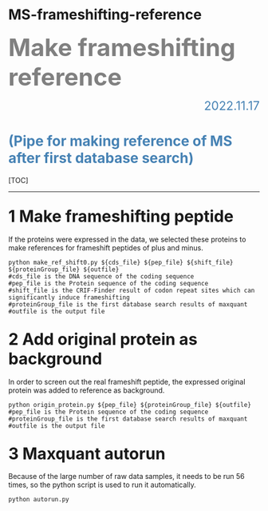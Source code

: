 # MS-frameshifting-reference
**<font color="grey"><font size=10>Make frameshifting reference </font></font>**
<font size=5><font color="steelblue"><p align="right">2022.11.17</p></font></font>
# <font color="steelblue">(Pipe for making reference of MS after first database search) </font>



[TOC]

***
##  <font size=6>1   Make frameshifting peptide</font>
If the proteins were expressed in the data, we selected these proteins to make references for frameshift peptides of plus and minus.

```shell
python make_ref_shift0.py ${cds_file} ${pep_file} ${shift_file} ${proteinGroup_file} ${outfile} 
#cds_file is the DNA sequence of the coding sequence
#pep_file is the Protein sequence of the coding sequence
#shift_file is the CRIF-Finder result of codon repeat sites which can significantly induce frameshifting
#proteinGroup_file is the first database search results of maxquant
#outfile is the output file  
```


##  <font size=6>2   Add original protein as background</font>
In order to screen out the real frameshift peptide, the expressed original protein was added to reference as background.
```shell
python origin_protein.py ${pep_file} ${proteinGroup_file} ${outfile}
#pep_file is the Protein sequence of the coding sequence
#proteinGroup_file is the first database search results of maxquant
#outfile is the output file 
```
##  <font size=6>3 Maxquant autorun   </font>
Because of the large number of raw data samples, it needs to be run 56 times, so the python script is used to run it automatically.

```shell
python autorun.py

```

<!--/TOC-->
